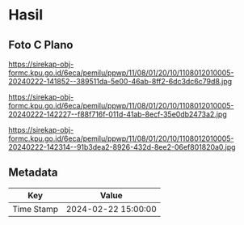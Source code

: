 # Hasil

## Foto C Plano

https://sirekap-obj-formc.kpu.go.id/6eca/pemilu/ppwp/11/08/01/20/10/1108012010005-20240222-141852--389511da-5e00-46ab-8ff2-6dc3dc6c79d8.jpg

https://sirekap-obj-formc.kpu.go.id/6eca/pemilu/ppwp/11/08/01/20/10/1108012010005-20240222-142227--f88f716f-011d-41ab-8ecf-35e0db2473a2.jpg

https://sirekap-obj-formc.kpu.go.id/6eca/pemilu/ppwp/11/08/01/20/10/1108012010005-20240222-142314--91b3dea2-8926-432d-8ee2-06ef801820a0.jpg


## Metadata

| Key        | Value               |
| ---------- | ------------------- |
| Time Stamp | 2024-02-22 15:00:00 |



